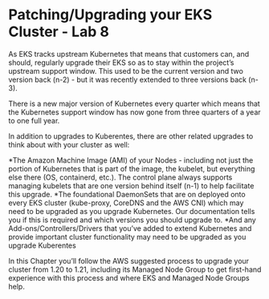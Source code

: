 # Patching/Upgrading your EKS Cluster - Lab 8

As EKS tracks upstream Kubernetes that means that customers can, and should, regularly upgrade their EKS so as to stay within the project’s upstream support window. This used to be the current version and two version back (n-2) - but it was recently extended to three versions back (n-3).

There is a new major version of Kubernetes every quarter which means that the Kubernetes support window has now gone from three quarters of a year to one full year.

In addition to upgrades to Kuberentes, there are other related upgrades to think about with your cluster as well:

*The Amazon Machine Image (AMI) of your Nodes - including not just the portion of Kubernetes that is part of the image, the kubelet, but everything else there (OS, containerd, etc.). The control plane always supports managing kubelets that are one version behind itself (n-1) to help facilitate this upgrade.
*The foundational DaemonSets that are on deployed onto every EKS cluster (kube-proxy, CoreDNS and the AWS CNI) which may need to be upgraded as you upgrade Kubernetes. Our documentation tells you if this is required and which versions you should upgrade to.
*And any Add-ons/Controllers/Drivers that you’ve added to extend Kubernetes and provide important cluster functionality may need to be upgraded as you upgrade Kuberentes

In this Chapter you’ll follow the AWS suggested process to upgrade your cluster from 1.20 to 1.21, including its Managed Node Group to get first-hand experience with this process and where EKS and Managed Node Groups help.